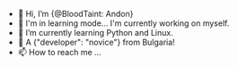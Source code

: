 - 👋 Hi, I’m {@BloodTaint: Andon} 
- 👀 I'm in learning mode... I'm currently working on myself.
- 🌱 I’m currently learning Python and Linux.
- 💞️ A {"developer": "novice"} from Bulgaria!
- 📫 How to reach me ... 

<!---
BloodTaint/BloodTaint is a ✨ special ✨ repository because its `README.md` (this file) appears on your GitHub profile.
You can click the Preview link to take a look at your changes.
--->
